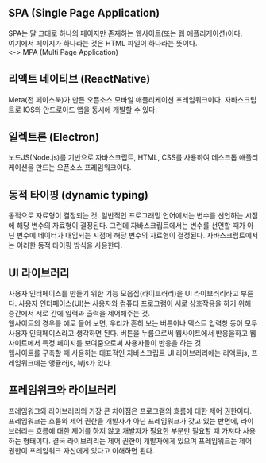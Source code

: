 ## SPA (Single Page Application)
SPA는 말 그대로 하나의 페이지만 존재하는 웹사이트(또는 웹 애플리케이션)이다. <br />
여기에서 페이지가 하나라는 것은 HTML 파일이 하나라는 뜻이다. <br />
<-> MPA (Multi Page Application) <br />

## 리액트 네이티브 (ReactNative)
Meta(전 페이스북)가 만든 오픈소스 모바일 애플리케이션 프레임워크이다. 자바스크립트로 IOS와 안드로이드 앱을 동시에 개발할 수 있다. <br />

## 일렉트론 (Electron)
노드JS(Node.js)를 기반으로 자바스크립트, HTML, CSS를 사용하여 데스크톱 애플리케이션을 만드는 오픈소스 프레임워크이다. <br />

## 동적 타이핑 (dynamic typing)
동적으로 자료형이 결정되는 것. 일반적인 프로그래밍 언어에서는 변수를 선언하는 시점에 해당 변수의 자료형이 결정된다. 그런데 자바스크립트에서는 변수를 선언할 때가 아닌 변수에 데이터가 대입되는 시점에 해당 변수의 자료형이 결정된다. 자바스크립트에서는 이러한 동적 타이핑 방식을 사용한다. <br />

## UI 라이브러리
사용자 인터페이스를 만들기 위한 기능 모읍집(라이브러리)을 UI 라이브러리라고 부른다. 사용자 인터페이스(UI)는 사용자와 컴퓨터 프로그램이 서로 상호작용을 하기 위해 중간에서 서로 간에 입력과 출력을 제어해주는 것. <br /> 
웹사이트의 경우를 예로 들어 보면, 우리가 흔히 보는 버튼이나 텍스트 입력창 등이 모두 사용자 인터페이스라고 생각하면 된다. 버튼을 누름으로써 웹사이트에서 반응을하고 웹사이트에서 특정 페이지를 보여줌으로써 사용자들이 반응을 하는 것. <br />
웹사이트를 구축할 때 사용하는 대표적인 자바스크립트 UI 라이브러리에는 리액트js, 프레임워크에는 앵귤러js, 뷰js가 있다. <br />

## 프레임워크와 라이브러리
프레임워크와 라이브러리의 가장 큰 차이점은 프로그램의 흐름에 대한 제어 권한이다. 프레임워크는 흐름의 제어 권한을 개발자가 아닌 프레임워크가 갖고 있는 반면에, 라이브러리는 흐름에 대한 제어를 하지 않고 개발자가 필요한 부분만 필요할 때 가져다 사용하는 형태이다. 결국 라이브러리는 제어 권한이 개발자에게 있으며 프레임워크는 제어 권한이 프레임워크 자신에게 있다고 이해하면 된다.